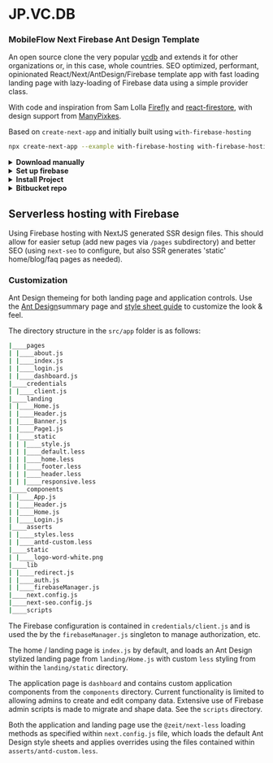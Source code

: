 JP.VC.DB
========

### MobileFlow Next Firebase Ant Design Template

An open source clone the very popular [ycdb](https://ycdb.co) and extends it for other organizations or, in
this case, whole countries. SEO optimized, performant, opinionated React/Next/AntDesign/Firebase template 
app with fast loading landing page with lazy-loading of Firebase data using a simple provider class.

With code and inspiration from Sam Lolla [Firefly](http://getfirefly.org/) and [react-firestore](https://github.com/green-arrow/react-firestore/blob/master/src/FirestoreCollection.js), with design support from [ManyPixkes](https://manypixels.co/).


Based on `create-next-app` and initially built using `with-firebase-hosting`

```bash
npx create-next-app --example with-firebase-hosting with-firebase-hosting-app
```


<details>
<summary><b>Download manually</b></summary>

Download the example:

```bash
curl https://codeload.github.com/zeit/next.js/tar.gz/canary | tar -xz --strip=2 next.js-canary/examples/with-firebase-hosting
cd with-firebase-hosting
```

</details>

<details>
<summary><b>Set up firebase</b></summary>

* install Firebase Tools: `npm i -g firebase-tools`
* create a project through the [firebase web console](https://console.firebase.google.com/)
* grab the projects ID from the web consoles URL: `https://console.firebase.google.com/project/<projectId>`
* update the `.firebaserc` default project ID to the newly created project
* login to the Firebase CLI tool with `firebase login`

</details>

<details>
<summary><b>Install Project</b></summary>

```bash
npm install
```

#### Run Next.js development:

```bash
npm run dev
```

#### Run Firebase locally for testing:

```
npm run serve
```

#### Deploy it to the cloud with Firebase:

```bash
npm run deploy
```

#### Clean dist folder

```bash
npm run clean
```

</details>

<details>
<summary><b>Bitbucket repo</b></summary>

Clone from Bitbucket repo

```
git remote add bitbucket git@bitbucket.org:mobileflowllc/jpvcdb.git
git push -u bitbucket master
```
</details>


## Serverless hosting with Firebase

Using Firebase hosting with NextJS generated SSR design files. This should allow for easier setup (add new pages via `/pages` subdirectory) and better SEO (using `next-seo` to configure, but also SSR generates 'static' home/blog/faq pages as needed).



### Customization

Ant Design themeing for both landing page and application controls. Use the [Ant Design](https://ant.design/components])summary page and [style sheet guide](https://github.com/ant-design/ant-design/blob/master/components/style/themes/default.less) to customize the look & feel.

The directory structure in the `src/app` folder is as follows:

```bash
|____pages
| |____about.js
| |____index.js
| |____login.js
| |____dashboard.js
|____credentials
| |____client.js
|____landing
| |____Home.js
| |____Header.js
| |____Banner.js
| |____Page1.js
| |____static
| | |____style.js
| | |____default.less
| | |____home.less
| | |____footer.less
| | |____header.less
| | |____responsive.less
|____components
| |____App.js
| |____Header.js
| |____Home.js
| |____Login.js
|____asserts
| |____styles.less
| |____antd-custom.less
|____static
| |____logo-word-white.png
|____lib
| |____redirect.js
| |____auth.js
| |____firebaseManager.js
|____next.config.js
|____next-seo.config.js
|____scripts
```


The Firebase configuration is contained in `credentials/client.js` and is used the by the `firebaseManager.js` singleton to manage authorization, etc.

The home / landing page is `index.js` by default, and loads an Ant Design stylized landing page from `landing/Home.js` with custom `less` styling from within the `landing/static` directory.

The application page is `dashboard` and contains custom application components from the `components` directory. Current functionality is limited to allowing admins to create and edit company data. Extensive use of Firebase admin scripts is made to migrate and shape data. See the `scripts` directory.

Both the application and landing page use the `@zeit/next-less` loading methods as specified within `next.config.js` file, which loads the default Ant Design style sheets and applies overrides using the files contained within `asserts/antd-custom.less`.

